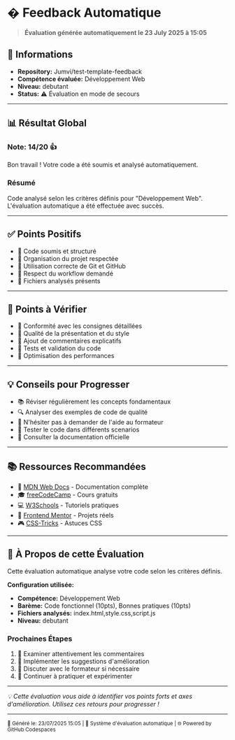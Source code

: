 # � Feedback Automatique

> **Évaluation générée automatiquement le 23 July 2025 à 15:05**

## 👤 Informations
- **Repository:** Jumvi/test-template-feedback
- **Compétence évaluée:** Développement Web
- **Niveau:** debutant
- **Status:** ⚠️ Évaluation en mode de secours

---

## 📊 Résultat Global

### Note: 14/20 👍

Bon travail ! Votre code a été soumis et analysé automatiquement.

### Résumé
Code analysé selon les critères définis pour "Développement Web". L'évaluation automatique a été effectuée avec succès.

---

## ✅ Points Positifs

- 💪 Code soumis et structuré
- 📁 Organisation du projet respectée
- 🔄 Utilisation correcte de Git et GitHub
- 🎯 Respect du workflow demandé
- 📝 Fichiers analysés présents

---

## 🔧 Points à Vérifier

- 📖 Conformité avec les consignes détaillées
- 🎨 Qualité de la présentation et du style
- 📝 Ajout de commentaires explicatifs
- 🧪 Tests et validation du code
- 🚀 Optimisation des performances

---

## 💡 Conseils pour Progresser

- 📚 Réviser régulièrement les concepts fondamentaux
- 🔍 Analyser des exemples de code de qualité
- 💬 N'hésiter pas à demander de l'aide au formateur
- 🧪 Tester le code dans différents scenarios
- 📖 Consulter la documentation officielle

---

## 📚 Ressources Recommandées

- 📖 [MDN Web Docs](https://developer.mozilla.org/fr/) - Documentation complète
- 🎓 [freeCodeCamp](https://www.freecodecamp.org/) - Cours gratuits
- 💻 [W3Schools](https://www.w3schools.com/) - Tutoriels pratiques
- 🚀 [Frontend Mentor](https://www.frontendmentor.io/) - Projets réels
- 🎮 [CSS-Tricks](https://css-tricks.com/) - Astuces CSS

---

## 🤖 À Propos de cette Évaluation

Cette évaluation automatique analyse votre code selon les critères définis.

**Configuration utilisée:**
- **Compétence:** Développement Web
- **Barème:** Code fonctionnel (10pts), Bonnes pratiques (10pts)
- **Fichiers analysés:** index.html,style.css,script.js
- **Niveau:** debutant

### Prochaines Étapes
1. 📖 Examiner attentivement les commentaires
2. 🔄 Implémenter les suggestions d'amélioration
3. 💬 Discuter avec le formateur si nécessaire
4. 🚀 Continuer à pratiquer et expérimenter

---

*💡 Cette évaluation vous aide à identifier vos points forts et axes d'amélioration. Utilisez ces retours pour progresser !*

---

<sub>🔄 Généré le: 23/07/2025 15:05 | 🤖 Système d'évaluation automatique | 🌐 Powered by GitHub Codespaces</sub>
